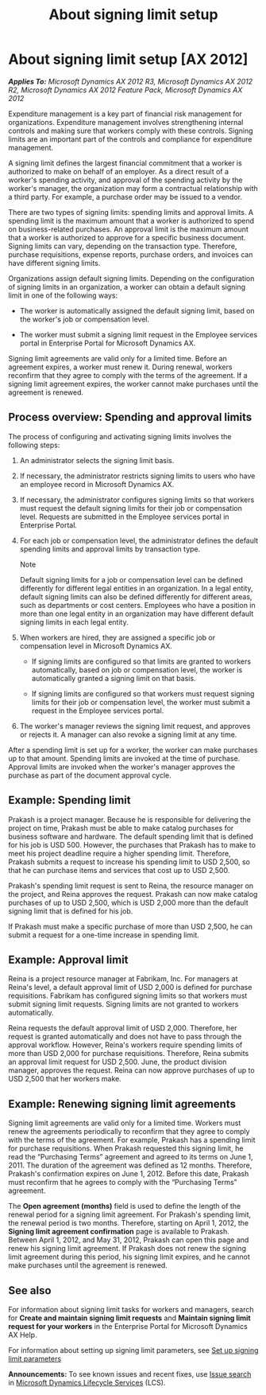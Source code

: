 ﻿---
title: About signing limit setup
TOCTitle: About signing limit setup
ms:assetid: 4bb412bd-a922-4ac6-bb08-cdbca8044182
ms:mtpsurl: https://technet.microsoft.com/en-us/library/Hh208731(v=AX.60)
ms:contentKeyID: 36057002
ms.date: 06/13/2014
mtps_version: v=AX.60
---

# About signing limit setup [AX 2012]


_**Applies To:** Microsoft Dynamics AX 2012 R3, Microsoft Dynamics AX 2012 R2, Microsoft Dynamics AX 2012 Feature Pack, Microsoft Dynamics AX 2012_

Expenditure management is a key part of financial risk management for organizations. Expenditure management involves strengthening internal controls and making sure that workers comply with these controls. Signing limits are an important part of the controls and compliance for expenditure management.

A signing limit defines the largest financial commitment that a worker is authorized to make on behalf of an employer. As a direct result of a worker's spending activity, and approval of the spending activity by the worker's manager, the organization may form a contractual relationship with a third party. For example, a purchase order may be issued to a vendor.

There are two types of signing limits: spending limits and approval limits. A spending limit is the maximum amount that a worker is authorized to spend on business-related purchases. An approval limit is the maximum amount that a worker is authorized to approve for a specific business document. Signing limits can vary, depending on the transaction type. Therefore, purchase requisitions, expense reports, purchase orders, and invoices can have different signing limits.

Organizations assign default signing limits. Depending on the configuration of signing limits in an organization, a worker can obtain a default signing limit in one of the following ways:

  - The worker is automatically assigned the default signing limit, based on the worker's job or compensation level.

  - The worker must submit a signing limit request in the Employee services portal in Enterprise Portal for Microsoft Dynamics AX.

Signing limit agreements are valid only for a limited time. Before an agreement expires, a worker must renew it. During renewal, workers reconfirm that they agree to comply with the terms of the agreement. If a signing limit agreement expires, the worker cannot make purchases until the agreement is renewed.

## Process overview: Spending and approval limits

The process of configuring and activating signing limits involves the following steps:

1.  An administrator selects the signing limit basis.

2.  If necessary, the administrator restricts signing limits to users who have an employee record in Microsoft Dynamics AX.

3.  If necessary, the administrator configures signing limits so that workers must request the default signing limits for their job or compensation level. Requests are submitted in the Employee services portal in Enterprise Portal.

4.  For each job or compensation level, the administrator defines the default spending limits and approval limits by transaction type.
    

    > [!NOTE]
    > <P>Default signing limits for a job or compensation level can be defined differently for different legal entities in an organization. In a legal entity, default signing limits can also be defined differently for different areas, such as departments or cost centers. Employees who have a position in more than one legal entity in an organization may have different default signing limits in each legal entity.</P>



5.  When workers are hired, they are assigned a specific job or compensation level in Microsoft Dynamics AX.
    
      - If signing limits are configured so that limits are granted to workers automatically, based on job or compensation level, the worker is automatically granted a signing limit on that basis.
    
      - If signing limits are configured so that workers must request signing limits for their job or compensation level, the worker must submit a request in the Employee services portal.

6.  The worker's manager reviews the signing limit request, and approves or rejects it. A manager can also revoke a signing limit at any time.

After a spending limit is set up for a worker, the worker can make purchases up to that amount. Spending limits are invoked at the time of purchase. Approval limits are invoked when the worker's manager approves the purchase as part of the document approval cycle.

## Example: Spending limit

Prakash is a project manager. Because he is responsible for delivering the project on time, Prakash must be able to make catalog purchases for business software and hardware. The default spending limit that is defined for his job is USD 500. However, the purchases that Prakash has to make to meet his project deadline require a higher spending limit. Therefore, Prakash submits a request to increase his spending limit to USD 2,500, so that he can purchase items and services that cost up to USD 2,500.

Prakash's spending limit request is sent to Reina, the resource manager on the project, and Reina approves the request. Prakash can now make catalog purchases of up to USD 2,500, which is USD 2,000 more than the default signing limit that is defined for his job.

If Prakash must make a specific purchase of more than USD 2,500, he can submit a request for a one-time increase in spending limit.

## Example: Approval limit

Reina is a project resource manager at Fabrikam, Inc. For managers at Reina's level, a default approval limit of USD 2,000 is defined for purchase requisitions. Fabrikam has configured signing limits so that workers must submit signing limit requests. Signing limits are not granted to workers automatically.

Reina requests the default approval limit of USD 2,000. Therefore, her request is granted automatically and does not have to pass through the approval workflow. However, Reina's workers require spending limits of more than USD 2,000 for purchase requisitions. Therefore, Reina submits an approval limit request for USD 2,500. June, the product division manager, approves the request. Reina can now approve purchases of up to USD 2,500 that her workers make.

## Example: Renewing signing limit agreements

Signing limit agreements are valid only for a limited time. Workers must renew the agreements periodically to reconfirm that they agree to comply with the terms of the agreement. For example, Prakash has a spending limit for purchase requisitions. When Prakash requested this signing limit, he read the “Purchasing Terms” agreement and agreed to its terms on June 1, 2011. The duration of the agreement was defined as 12 months. Therefore, Prakash's confirmation expires on June 1, 2012. Before this date, Prakash must reconfirm that he agrees to comply with the “Purchasing Terms” agreement.

The **Open agreement (months)** field is used to define the length of the renewal period for a signing limit agreement. For Prakash's spending limit, the renewal period is two months. Therefore, starting on April 1, 2012, the **Signing limit agreement confirmation** page is available to Prakash. Between April 1, 2012, and May 31, 2012, Prakash can open this page and renew his signing limit agreement. If Prakash does not renew the signing limit agreement during this period, his signing limit expires, and he cannot make purchases until the agreement is renewed.

## See also

For information about signing limit tasks for workers and managers, search for **Create and maintain signing limit requests** and **Maintain signing limit request for your workers** in the Enterprise Portal for Microsoft Dynamics AX Help.

For information about setting up signing limit parameters, see [Set up signing limit parameters](set-up-signing-limit-parameters.md)

  
**Announcements:** To see known issues and recent fixes, use [Issue search](http://go.microsoft.com/fwlink/?linkid=389258) in [Microsoft Dynamics Lifecycle Services](http://go.microsoft.com/fwlink/?linkid=306505) (LCS).


